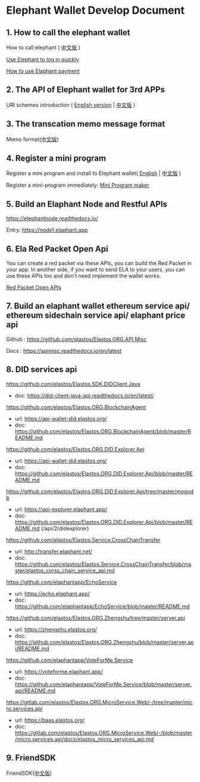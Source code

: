 # Elephant Wallet Develop Document

## 1. How to call the elephant wallet

How to call elephant ( [中文版](./how_to_call_elephant_cn.md) )

[Use Elephant to log in quickly](./login_with_elaphant.md)

[How to use Elaphant payment](.how_to_use_elaphant_payment.md)

## 2. The API of Elephant wallet for 3rd APPs

URI schemes introduction ( [English version](./elaphant_uri_schemes.md) | [中文版](./elaphant_uri_schemes_cn.md) )

## 3. The transcation memo message format

Memo format([中文版](./elephant_memo_format_cn.md))

## 4. Register a mini program

Register a mini program and install to Elephant wallet( [English](./capsule_guide/capsule_tools_en.md) | [中文版](./capsule_guide/capsule_tools_cn.md) )

Register a mini-program immediately: [Mini Program maker](https://elaphantapp.github.io/Mini-apps/)

## 5. Build an Elaphant Node and Restful APIs
https://elephantnode.readthedocs.io/

Entry: https://node1.elaphant.app

## 6. Ela Red Packet Open Api

You can create a red packet via these APIs, you can build the Red Packet in your app.
In another side, if you want to send ELA to your users, you can use these APIs too and don't need implement the wallet works.

[Red Packet Open APIs](./redpacket_api_v0.0.2.md)

## 7. Build an elaphant wallet ethereum service api/ ethereum sidechain service api/ elaphant price api

Github : https://github.com/elastos/Elastos.ORG.API.Misc

Docs : https://apimisc.readthedocs.io/en/latest

## 8. DID services api
https://github.com/elastos/Elastos.SDK.DIDClient.Java
* doc: https://did-client-java-api.readthedocs.io/en/latest/

https://github.com/elastos/Elastos.ORG.BlockchainAgent  
* url: https://api-wallet-did.elastos.org/  
* doc: https://github.com/elastos/Elastos.ORG.BlockchainAgent/blob/master/README.md

https://github.com/elastos/Elastos.ORG.DID.Explorer.Api 
* url: https://api-wallet-did.elastos.org/  
* doc: https://github.com/elastos/Elastos.ORG.DID.Explorer.Api/blob/master/README.md

https://github.com/elastos/Elastos.ORG.DID.Explorer.Api/tree/master/mogodb 
* url: https://api-explorer.elaphant.app/ 
* doc: https://github.com/elastos/Elastos.ORG.DID.Explorer.Api/blob/master/README.md (/api/2/didexplorer)

https://github.com/elastos/Elastos.Service.CrossChainTransfer   
* url: http://transfer.elaphant.net/ 
* doc: https://github.com/elastos/Elastos.Service.CrossChainTransfer/blob/master/elastos_corss_chain_service_api.md

https://github.com/elaphantapp/EchoService
* url: https://echo.elaphant.app/ 
* doc: https://github.com/elaphantapp/EchoService/blob/master/README.md

https://github.com/elastos/Elastos.ORG.Zhengshu/tree/master/server.api
* url: https://zhengshu.elastos.org/ 
* doc: https://github.com/elastos/Elastos.ORG.Zhengshu/blob/master/server.api/README.md

https://github.com/elaphantapp/VoteForMe.Service 
* url: https://voteforme.elaphant.app/ 
* doc: https://github.com/elaphantapp/VoteForMe.Service/blob/master/server.api/README.md

https://gitlab.com/elastos/Elastos.ORG.MicroService.Web/-/tree/master/micro.services.api
* url: https://baas.elastos.org/ 
* doc: https://gitlab.com/elastos/Elastos.ORG.MicroService.Web/-/blob/master/micro.services.api/docs/elastos_micro_services_api.md

## 9. FriendSDK
FriendSDK([中文版](./elaphant_friendsdk_cn.md))
